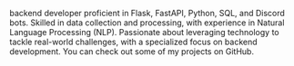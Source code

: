 backend developer proficient in Flask, FastAPI, Python, SQL, and Discord bots. Skilled in data collection and processing, with experience in Natural Language Processing (NLP). Passionate about leveraging technology to tackle real-world challenges, with a specialized focus on backend development. You can check out some of my projects on GitHub.
<!---
MohanadGad38/MohanadGad38 is a ✨ special ✨ repository because its `README.md` (this file) appears on your GitHub profile.
You can click the Preview link to take a look at your changes.
--->
